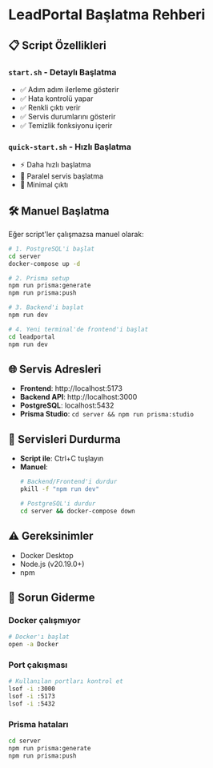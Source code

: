 # LeadPortal Başlatma Rehberi



## 📋 Script Özellikleri

### `start.sh` - Detaylı Başlatma
- ✅ Adım adım ilerleme gösterir
- ✅ Hata kontrolü yapar
- ✅ Renkli çıktı verir
- ✅ Servis durumlarını gösterir
- ✅ Temizlik fonksiyonu içerir

### `quick-start.sh` - Hızlı Başlatma
- ⚡ Daha hızlı başlatma
- 🔄 Paralel servis başlatma
- 📝 Minimal çıktı

## 🛠️ Manuel Başlatma

Eğer script'ler çalışmazsa manuel olarak:

```bash
# 1. PostgreSQL'i başlat
cd server
docker-compose up -d

# 2. Prisma setup
npm run prisma:generate
npm run prisma:push

# 3. Backend'i başlat
npm run dev

# 4. Yeni terminal'de frontend'i başlat
cd leadportal
npm run dev
```

## 🌐 Servis Adresleri

- **Frontend**: http://localhost:5173
- **Backend API**: http://localhost:3000
- **PostgreSQL**: localhost:5432
- **Prisma Studio**: `cd server && npm run prisma:studio`

## 🛑 Servisleri Durdurma

- **Script ile**: Ctrl+C tuşlayın
- **Manuel**: 
  ```bash
  # Backend/Frontend'i durdur
  pkill -f "npm run dev"
  
  # PostgreSQL'i durdur
  cd server && docker-compose down
  ```

## ⚠️ Gereksinimler

- Docker Desktop
- Node.js (v20.19.0+)
- npm

## 🔧 Sorun Giderme

### Docker çalışmıyor
```bash
# Docker'ı başlat
open -a Docker
```

### Port çakışması
```bash
# Kullanılan portları kontrol et
lsof -i :3000
lsof -i :5173
lsof -i :5432
```

### Prisma hataları
```bash
cd server
npm run prisma:generate
npm run prisma:push
```
